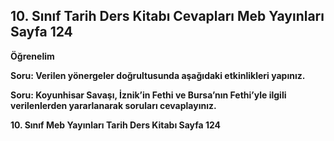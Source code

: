 ## 10. Sınıf Tarih Ders Kitabı Cevapları Meb Yayınları Sayfa 124

**Öğrenelim**

**Soru: Verilen yönergeler doğrultusunda aşağıdaki etkinlikleri yapınız.**

**Soru: Koyunhisar Savaşı, İznik’in Fethi ve Bursa’nın Fethi’yle ilgili verilenlerden yararlanarak soruları cevaplayınız.**

**10. Sınıf Meb Yayınları Tarih Ders Kitabı Sayfa 124**